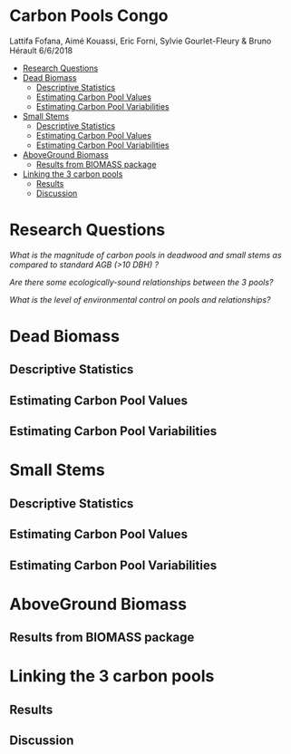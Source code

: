 Carbon Pools Congo
================
Lattifa Fofana, Aimé Kouassi, Eric Forni, Sylvie Gourlet-Fleury & Bruno Hérault
6/6/2018

-   [Research Questions](#research-questions)
-   [Dead Biomass](#dead-biomass)
    -   [Descriptive Statistics](#descriptive-statistics)
    -   [Estimating Carbon Pool Values](#estimating-carbon-pool-values)
    -   [Estimating Carbon Pool Variabilities](#estimating-carbon-pool-variabilities)
-   [Small Stems](#small-stems)
    -   [Descriptive Statistics](#descriptive-statistics-1)
    -   [Estimating Carbon Pool Values](#estimating-carbon-pool-values-1)
    -   [Estimating Carbon Pool Variabilities](#estimating-carbon-pool-variabilities-1)
-   [AboveGround Biomass](#aboveground-biomass)
    -   [Results from BIOMASS package](#results-from-biomass-package)
-   [Linking the 3 carbon pools](#linking-the-3-carbon-pools)
    -   [Results](#results)
    -   [Discussion](#discussion)

Research Questions
==================

*What is the magnitude of carbon pools in deadwood and small stems as compared to standard AGB (&gt;10 DBH) ?*

*Are there some ecologically-sound relationships between the 3 pools?*

*What is the level of environmental control on pools and relationships?*

Dead Biomass
============

Descriptive Statistics
----------------------

Estimating Carbon Pool Values
-----------------------------

Estimating Carbon Pool Variabilities
------------------------------------

Small Stems
===========

Descriptive Statistics
----------------------

Estimating Carbon Pool Values
-----------------------------

Estimating Carbon Pool Variabilities
------------------------------------

AboveGround Biomass
===================

Results from BIOMASS package
----------------------------

Linking the 3 carbon pools
==========================

Results
-------

Discussion
----------
